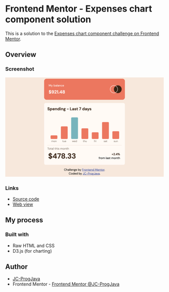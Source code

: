 # Frontend Mentor - Expenses chart component solution

This is a solution to the [Expenses chart component challenge on Frontend Mentor](https://www.frontendmentor.io/challenges/expenses-chart-component-e7yJBUdjwt). 

## Overview

### Screenshot

![](Result.png)

### Links

- [Source code](https://github.com/JC-ProgJava/FrontendMentor/tree/master/docs/expenses-chart-component/)
- [Web view](https://jc-progjava.github.io/FrontendMentor/expenses-chart-component/)

## My process

### Built with

- Raw HTML and CSS
- D3.js (for charting)

## Author

- [JC-ProgJava](https://github.com/JC-ProgJava)
- Frontend Mentor - [Frontend Mentor @JC-ProgJava](https://www.frontendmentor.io/profile/JC-ProgJava)
